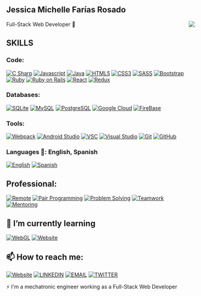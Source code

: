 ## Jessica Michelle Farías Rosado
Full-Stack Web Developer 👋
<img align="right" src="https://github-readme-stats.vercel.app/api/?username=jessicafarias&show_icons=true&hide_border=true" />

## SKILLS
### **Code**:

[![C Sharp](https://img.shields.io/badge/-C--Sharp-239120?style=for-the-badge&logo=C-Sharp&logoColor=white)](https://jessicafarias.github.io/)
[![Javascript](https://img.shields.io/badge/-JavaScript-F7DF1E?style=for-the-badge&logo=JavaScript&logoColor=black)](https://jessicafarias.github.io/)
[![Java](https://img.shields.io/badge/-Java-007396?style=for-the-badge&logo=Java&logoColor=white)](https://jessicafarias.github.io/)
[![HTML5](https://img.shields.io/badge/-HTML5-E34F26?style=for-the-badge&logo=HTML5&logoColor=white)](https://jessicafarias.github.io/)
[![CSS3](https://img.shields.io/badge/-CSS3-1572B6?style=for-the-badge&logo=CSS3&logoColor=white)](https://jessicafarias.github.io/)
[![SASS](https://img.shields.io/badge/-SASS-CC6699?style=for-the-badge&logo=SASS&logoColor=white)](https://jessicafarias.github.io/)
[![Bootstrap](https://img.shields.io/badge/-Bootstrap-7952B3?style=for-the-badge&logo=Bootstrap&logoColor=white)](https://jessicafarias.github.io/)
[![Ruby](https://img.shields.io/badge/-Ruby-CC342D?style=for-the-badge&logo=Ruby&logoColor=white)](https://jessicafarias.github.io/)
[![Ruby on Rails](https://img.shields.io/badge/-Ruby--on--rails-CC0000?style=for-the-badge&logo=Ruby-on-rails&logoColor=white)](https://jessicafarias.github.io/)
[![React](https://img.shields.io/badge/-REACT-black?style=for-the-badge&logo=React&logoColor=61DAFB)](https://reactjs.org/)
[![Redux](https://img.shields.io/badge/-REDUX-black?style=for-the-badge&logo=Redux&logoColor=764ABC)](https://redux.js.org/)

### **Databases**:

[![SQLite](https://img.shields.io/badge/-SQLite-003B57?style=for-the-badge&logo=SQLite&logoColor=white)](https://jessicafarias.github.io/)
[![MySQL](https://img.shields.io/badge/-MySQL-003B57?style=for-the-badge&logo=MySQL&logoColor=white)](https://jessicafarias.github.io/)
[![PostgreSQL](https://img.shields.io/badge/-PostgreSQL-336791?style=for-the-badge&logo=PostgreSQL&logoColor=white)](https://jessicafarias.github.io/)
[![Google Cloud](https://img.shields.io/badge/-Google--Cloud-4285F4?style=for-the-badge&logo=Google-Cloud&logoColor=white)](https://jessicafarias.github.io/)
[![FireBase](https://img.shields.io/badge/-Firebase-FFCA28?style=for-the-badge&logo=Firebase&logoColor=black)](https://jessicafarias.github.io/)

### **Tools**: 

[![Webpack](https://img.shields.io/badge/-Webpack-8DD6F9?style=for-the-badge&logo=Webpack&logoColor=black)](https://jessicafarias.github.io/)
[![Android Studio](https://img.shields.io/badge/-Android--Studio-F7DF1E?style=for-the-badge&logo=Android-Studio&logoColor=black)](https://jessicafarias.github.io/)
[![VSC](https://img.shields.io/badge/-Visual--Studio--Code-007ACC?style=for-the-badge&logo=Visual-Studio&logoColor=white)](https://jessicafarias.github.io/)
[![Visual Studio](https://img.shields.io/badge/-Visual--Studio-5C2D91?style=for-the-badge&logo=Visual-Studio&logoColor=white)](https://jessicafarias.github.io/)
[![Git](https://img.shields.io/badge/-Git-F05032?style=for-the-badge&logo=Git&logoColor=white)](https://jessicafarias.github.io/)
[![GitHub](https://img.shields.io/badge/-GitHub-181717?style=for-the-badge&logo=GitHub&logoColor=white)](https://jessicafarias.github.io/)

### **Languages** 💬: English, Spanish
[![English](https://img.shields.io/badge/-English-F05032?style=for-the-badge)](https://jessicafarias.github.io/)
[![Spanish](https://img.shields.io/badge/-Spanish-007ACC?style=for-the-badge)](https://jessicafarias.github.io/)

## Professional: 
[![Remote](https://img.shields.io/badge/-Visual--Remote-007ACC?style=for-the-badge)](https://jessicafarias.github.io/)
[![Pair Programming](https://img.shields.io/badge/-Pair--Programming-5C2D91?style=for-the-badge)](https://jessicafarias.github.io/)
[![Problem Solving](https://img.shields.io/badge/-Problem--Solving-F05032?style=for-the-badge)](https://jessicafarias.github.io/)
[![Teamwork](https://img.shields.io/badge/-Teamwork-181717?style=for-the-badge)](https://jessicafarias.github.io/)
[![Mentoring](https://img.shields.io/badge/-Mentoring-181717?style=for-the-badge)](https://jessicafarias.github.io/)

## 🌱 I’m currently learning
[![WebGL](https://img.shields.io/badge/-WebGL-0077B5?style=for-the-badge)](https://jessicafarias.github.io/)
[![Website](https://img.shields.io/badge/-3D--render-black?style=for-the-badge)](https://jessicafarias.github.io/)

## 📫 How to reach me:
 [![Website](https://img.shields.io/badge/-Website-black?style=for-the-badge&logo=Julia&logoColor=white)](https://jessicafarias.github.io/)
 [![LINKEDIN](https://img.shields.io/badge/-LINKEDIN-0077B5?style=for-the-badge&logo=Linkedin&logoColor=white)](https://www.linkedin.com/in/jessica-michelle-farias-rosado/)
 [![EMAIL](https://img.shields.io/badge/-EMAIL-D14836?style=for-the-badge&logo=Mail.Ru&logoColor=white)](mailto:jessica.farias.rosado@gmail.com)
 [![TWITTER](https://img.shields.io/badge/-TWITTER-1DA1F2?style=for-the-badge&logo=Twitter&logoColor=white)](https://twitter.com/FariasRosado)

⚡ I'm a mechatronic engineer working as a Full-Stack Web Developer

